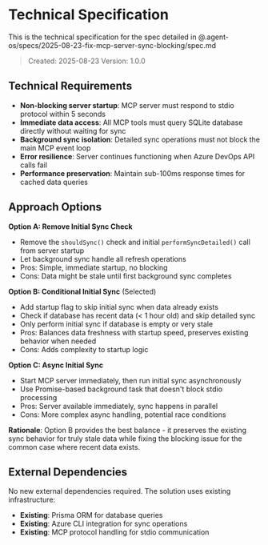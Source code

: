 # Technical Specification

This is the technical specification for the spec detailed in @.agent-os/specs/2025-08-23-fix-mcp-server-sync-blocking/spec.md

> Created: 2025-08-23
> Version: 1.0.0

## Technical Requirements

- **Non-blocking server startup**: MCP server must respond to stdio protocol within 5 seconds
- **Immediate data access**: All MCP tools must query SQLite database directly without waiting for sync
- **Background sync isolation**: Detailed sync operations must not block the main MCP event loop
- **Error resilience**: Server continues functioning when Azure DevOps API calls fail
- **Performance preservation**: Maintain sub-100ms response times for cached data queries

## Approach Options

**Option A: Remove Initial Sync Check**
- Remove the `shouldSync()` check and initial `performSyncDetailed()` call from server startup
- Let background sync handle all refresh operations
- Pros: Simple, immediate startup, no blocking
- Cons: Data might be stale until first background sync completes

**Option B: Conditional Initial Sync** (Selected)
- Add startup flag to skip initial sync when data already exists
- Check if database has recent data (< 1 hour old) and skip detailed sync
- Only perform initial sync if database is empty or very stale
- Pros: Balances data freshness with startup speed, preserves existing behavior when needed
- Cons: Adds complexity to startup logic

**Option C: Async Initial Sync**
- Start MCP server immediately, then run initial sync asynchronously
- Use Promise-based background task that doesn't block stdio processing
- Pros: Server available immediately, sync happens in parallel
- Cons: More complex async handling, potential race conditions

**Rationale**: Option B provides the best balance - it preserves the existing sync behavior for truly stale data while fixing the blocking issue for the common case where recent data exists.

## External Dependencies

No new external dependencies required. The solution uses existing infrastructure:
- **Existing**: Prisma ORM for database queries
- **Existing**: Azure CLI integration for sync operations  
- **Existing**: MCP protocol handling for stdio communication